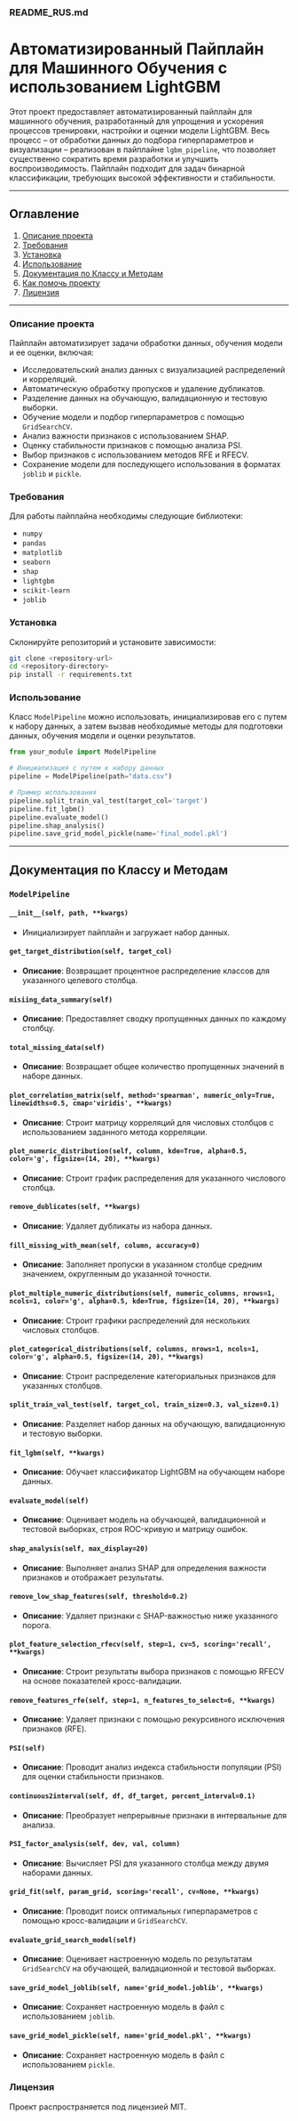 ### README_RUS.md

# Автоматизированный Пайплайн для Машинного Обучения с использованием LightGBM

Этот проект предоставляет автоматизированный пайплайн для машинного обучения, разработанный для упрощения и ускорения процессов тренировки, настройки и оценки модели LightGBM. Весь процесс – от обработки данных до подбора гиперпараметров и визуализации – реализован в пайплайне `lgbm_pipeline`, что позволяет существенно сократить время разработки и улучшить воспроизводимость. Пайплайн подходит для задач бинарной классификации, требующих высокой эффективности и стабильности.

---

## Оглавление
1. [Описание проекта](#описание-проекта)
2. [Требования](#требования)
3. [Установка](#установка)
4. [Использование](#использование)
5. [Документация по Классу и Методам](#документация-по-классу-и-методам)
6. [Как помочь проекту](#как-помочь-проекту)
7. [Лицензия](#лицензия)

---

### Описание проекта
Пайплайн автоматизирует задачи обработки данных, обучения модели и ее оценки, включая:
- Исследовательский анализ данных с визуализацией распределений и корреляций.
- Автоматическую обработку пропусков и удаление дубликатов.
- Разделение данных на обучающую, валидационную и тестовую выборки.
- Обучение модели и подбор гиперпараметров с помощью `GridSearchCV`.
- Анализ важности признаков с использованием SHAP.
- Оценку стабильности признаков с помощью анализа PSI.
- Выбор признаков с использованием методов RFE и RFECV.
- Сохранение модели для последующего использования в форматах `joblib` и `pickle`.

### Требования
Для работы пайплайна необходимы следующие библиотеки:
- `numpy`
- `pandas`
- `matplotlib`
- `seaborn`
- `shap`
- `lightgbm`
- `scikit-learn`
- `joblib`

### Установка
Склонируйте репозиторий и установите зависимости:
```bash
git clone <repository-url>
cd <repository-directory>
pip install -r requirements.txt
```

### Использование
Класс `ModelPipeline` можно использовать, инициализировав его с путем к набору данных, а затем вызвав необходимые методы для подготовки данных, обучения модели и оценки результатов.

```python
from your_module import ModelPipeline

# Инициализация с путем к набору данных
pipeline = ModelPipeline(path="data.csv")

# Пример использования
pipeline.split_train_val_test(target_col='target')
pipeline.fit_lgbm()
pipeline.evaluate_model()
pipeline.shap_analysis()
pipeline.save_grid_model_pickle(name='final_model.pkl')
```

---

## Документация по Классу и Методам

### `ModelPipeline`
#### `__init__(self, path, **kwargs)`
- Инициализирует пайплайн и загружает набор данных.
  
#### `get_target_distribution(self, target_col)`
- **Описание**: Возвращает процентное распределение классов для указанного целевого столбца.
  
#### `misiing_data_summary(self)`
- **Описание**: Предоставляет сводку пропущенных данных по каждому столбцу.
  
#### `total_missing_data(self)`
- **Описание**: Возвращает общее количество пропущенных значений в наборе данных.
  
#### `plot_correlation_matrix(self, method='spearman', numeric_only=True, linewidths=0.5, cmap='viridis', **kwargs)`
- **Описание**: Строит матрицу корреляций для числовых столбцов с использованием заданного метода корреляции.

#### `plot_numeric_distribution(self, column, kde=True, alpha=0.5, color='g', figsize=(14, 20), **kwargs)`
- **Описание**: Строит график распределения для указанного числового столбца.

#### `remove_dublicates(self, **kwargs)`
- **Описание**: Удаляет дубликаты из набора данных.

#### `fill_missing_with_mean(self, column, accuracy=0)`
- **Описание**: Заполняет пропуски в указанном столбце средним значением, округленным до указанной точности.

#### `plot_multiple_numeric_distributions(self, numeric_columns, nrows=1, ncols=1, color='g', alpha=0.5, kde=True, figsize=(14, 20), **kwargs)`
- **Описание**: Строит графики распределений для нескольких числовых столбцов.

#### `plot_categorical_distributions(self, columns, nrows=1, ncols=1, color='g', alpha=0.5, figsize=(14, 20), **kwargs)`
- **Описание**: Строит распределение категориальных признаков для указанных столбцов.

#### `split_train_val_test(self, target_col, train_size=0.3, val_size=0.1)`
- **Описание**: Разделяет набор данных на обучающую, валидационную и тестовую выборки.

#### `fit_lgbm(self, **kwargs)`
- **Описание**: Обучает классификатор LightGBM на обучающем наборе данных.

#### `evaluate_model(self)`
- **Описание**: Оценивает модель на обучающей, валидационной и тестовой выборках, строя ROC-кривую и матрицу ошибок.

#### `shap_analysis(self, max_display=20)`
- **Описание**: Выполняет анализ SHAP для определения важности признаков и отображает результаты.

#### `remove_low_shap_features(self, threshold=0.2)`
- **Описание**: Удаляет признаки с SHAP-важностью ниже указанного порога.

#### `plot_feature_selection_rfecv(self, step=1, cv=5, scoring='recall', **kwargs)`
- **Описание**: Строит результаты выбора признаков с помощью RFECV на основе показателей кросс-валидации.

#### `remove_features_rfe(self, step=1, n_features_to_select=6, **kwargs)`
- **Описание**: Удаляет признаки с помощью рекурсивного исключения признаков (RFE).

#### `PSI(self)`
- **Описание**: Проводит анализ индекса стабильности популяции (PSI) для оценки стабильности признаков.

#### `continuous2interval(self, df, df_target, percent_interval=0.1)`
- **Описание**: Преобразует непрерывные признаки в интервальные для анализа.

#### `PSI_factor_analysis(self, dev, val, column)`
- **Описание**: Вычисляет PSI для указанного столбца между двумя наборами данных.

#### `grid_fit(self, param_grid, scoring='recall', cv=None, **kwargs)`
- **Описание**: Проводит поиск оптимальных гиперпараметров с помощью кросс-валидации и `GridSearchCV`.

#### `evaluate_grid_search_model(self)`
- **Описание**: Оценивает настроенную модель по результатам `GridSearchCV` на обучающей, валидационной и тестовой выборках.

#### `save_grid_model_joblib(self, name='grid_model.joblib', **kwargs)`
- **Описание**: Сохраняет настроенную модель в файл с использованием `joblib`.

#### `save_grid_model_pickle(self, name='grid_model.pkl', **kwargs)`
- **Описание**: Сохраняет настроенную модель в файл с использованием `pickle`.

### Лицензия
Проект распространяется под лицензией MIT.
